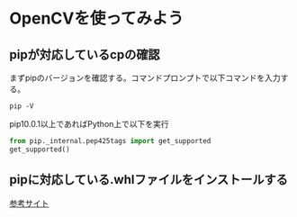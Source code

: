 # OpenCVを使ってみよう
## pipが対応しているcpの確認

まずpipのバージョンを確認する。コマンドプロンプトで以下コマンドを入力する。
```
pip -V
```
pip10.0.1以上であればPython上で以下を実行
```Python
from pip._internal.pep425tags import get_supported
get_supported()
```
## pipに対応している.whlファイルをインストールする

[参考サイト](https://qiita.com/kenta1984/items/16a14f3bfaf1f257c585)

